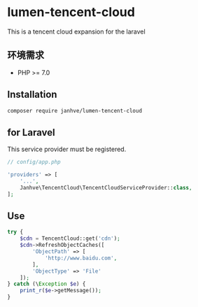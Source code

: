 # lumen-tencent-cloud

This is a tencent cloud expansion for the laravel

## 环境需求

- PHP >= 7.0

## Installation

```bash
composer require janhve/lumen-tencent-cloud
```

## for Laravel

This service provider must be registered.

```php
// config/app.php

'providers' => [
    '...',
    Janhve\TencentCloud\TencentCloudServiceProvider::class,
];
```


## Use

```php
try {
	$cdn = TencentCloud::get('cdn');
	$cdn->RefreshObjectCaches([
		'ObjectPath' => [
			'http://www.baidu.com',
		],
		'ObjectType' => 'File'
	]);
} catch (\Exception $e) {
	print_r($e->getMessage());
}
```
